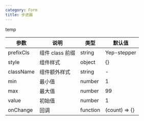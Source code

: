 ```yaml
---
category: Form
title: 步进器
---
```


temp

<DEMO>

| 参数      | 说明            | 类型     | 默认值        |
| --------- | --------------- | -------- | ------------- |
| prefixCls | 组件 class 前缀 | string   | Yep-stepper   |
| style     | 组件样式        | object   | {}            |
| className | 组件额外样式    | string   | -             |
| min       | 最小值          | number   | 1             |
| max       | 最大值          | number   | 99            |
| value     | 初始值          | number   | 1             |
| onChange  | 回调            | function | (count) => {} |
